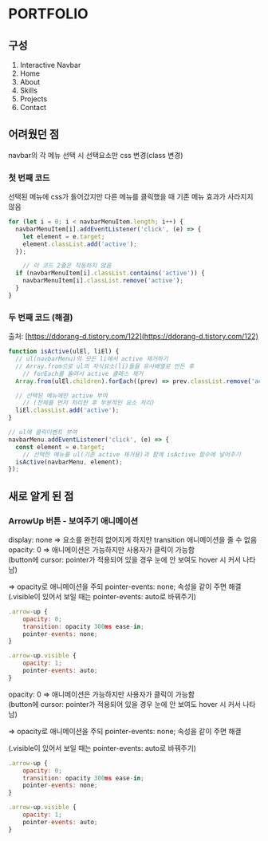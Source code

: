 # PORTFOLIO

## 구성
1. Interactive Navbar
2. Home
3. About
4. Skills
5. Projects
6. Contact

## 어려웠던 점

navbar의 각 메뉴 선택 시 선택요소만 css 변경(class 변경)

### 첫 번째 코드

선택된 메뉴에 css가 들어갔지만 다른 메뉴를 클릭했을 때 기존 메뉴 효과가 사라지지 않음

```jsx
for (let i = 0; i < navbarMenuItem.length; i++) {
  navbarMenuItem[i].addEventListener('click', (e) => {
    let element = e.target;
    element.classList.add('active');
  });

	// 이 코드 2줄은 작동하지 않음
  if (navbarMenuItem[i].classList.contains('active')) {
    navbarMenuItem[i].classList.remove('active');
  }
}
```

### 두 번째 코드 (해결)

출처: [https://ddorang-d.tistory.com/122](https://ddorang-d.tistory.com/122)

```jsx
function isActive(ulEl, liEl) {
  // ul(navbarMenu)의 모든 li에서 active 제거하기
  // Array.from으로 ul의 자식요소(li)들을 유사배열로 만든 후 
	// forEach를 돌려서 active 클래스 제거
  Array.from(ulEl.children).forEach((prev) => prev.classList.remove('active'));

  // 선택된 메뉴에만 active 부여
	// (전체를 먼저 처리한 후 부분적인 요소 처리)
  liEl.classList.add('active');
}

// ul에 클릭이벤트 부여
navbarMenu.addEventListener('click', (e) => {
  const element = e.target;
	// 선택한 메뉴를 ul(기존 active 제거용)과 함께 isActive 함수에 넣어주기
  isActive(navbarMenu, element);
});
```

## 새로 알게 된 점

### ArrowUp 버튼 - 보여주기 애니메이션

display: none ⇒ 요소를 완전히 없어지게 하지만 transition 애니메이션을 줄 수 없음 <br/>
opacity: 0 ⇒ 애니메이션은 가능하지만 사용자가 클릭이 가능함 <br/>
(button에 cursor: pointer가 적용되어 있을 경우 눈에 안 보여도 hover 시 커서 나타남)

⇒ opacity로 애니메이션을 주되 pointer-events: none; 속성을 같이 주면 해결 <br/>
(.visible이 있어서 보일 때는 pointer-events: auto로 바꿔주기)

```jsx
.arrow-up {
	opacity: 0;
	transition: opacity 300ms ease-in;
	pointer-events: none;
}

.arrow-up.visible {
	opacity: 1;
	pointer-events: auto;
}
```

opacity: 0 ⇒ 애니메이션은 가능하지만 사용자가 클릭이 가능함 <br/>
(button에 cursor: pointer가 적용되어 있을 경우 눈에 안 보여도 hover 시 커서 나타남)

⇒ opacity로 애니메이션을 주되 pointer-events: none; 속성을 같이 주면 해결 

(.visible이 있어서 보일 때는 pointer-events: auto로 바꿔주기)

```jsx
.arrow-up {
	opacity: 0;
	transition: opacity 300ms ease-in;
	pointer-events: none;
}

.arrow-up.visible {
	opacity: 1;
	pointer-events: auto;
}
```
